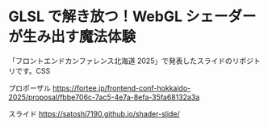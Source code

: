 # GLSL で解き放つ！WebGL シェーダーが生み出す魔法体験

「フロントエンドカンファレンス北海道 2025」で発表したスライドのリポジトリです。CSS

プロポーザル
https://fortee.jp/frontend-conf-hokkaido-2025/proposal/fbbe706c-7ac5-4e7a-8efa-35fa68132a3a

スライド
https://satoshi7190.github.io/shader-slide/
